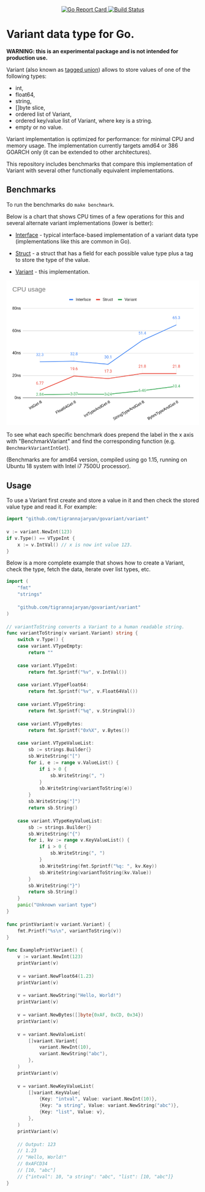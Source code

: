 <p align="center">
  <a href="https://goreportcard.com/report/github.com/tigrannajaryan/govariant">
    <img alt="Go Report Card" src="https://goreportcard.com/badge/github.com/tigrannajaryan/govariant?style=for-the-badge">
  </a>
  <a href="https://circleci.com/gh/tigrannajaryan/govariant">
    <img alt="Build Status" src="https://img.shields.io/circleci/build/github/tigrannajaryan/govariant?style=for-the-badge">
  </a>
</p>

# Variant data type for Go.

**WARNING: this is an experimental package and is not intended for
production use.**

Variant (also known as [tagged union](https://en.wikipedia.org/wiki/Tagged_union)) allows to store values of one of the following types:

- int,
- float64,
- string,
- []byte slice,
- ordered list of Variant,
- ordered key/value list of Variant, where key is a string.
- empty or no value.

Variant implementation is optimized for performance: for minimal CPU and
memory usage. The implementation currently targets amd64 or 386 GOARCH 
only (it can be extended to other architectures).

This repository includes benchmarks that compare this implementation
of Variant with several other functionally equivalent implementations.

## Benchmarks

To run the benchmarks do `make benchmark`.

Below is a chart that shows CPU times of a few operations for
this and several alternate variant implementations (lower is better):

- [Interface](internal/interfacev/interfacev.go) - typical
  interface-based implementation of a variant
  data type (implementations like this are common in Go).
  
- [Struct](internal/plainstruct/plainstruct.go) - a struct
  that has a field for each possible value type plus
  a tag to store the type of the value.

- [Variant](variant/variant.go) - this implementation.

![CPU Usage](benchmark/cpu_usage.png)

To see what each specific benchmark does prepend the label in the
x axis with "BenchmarkVariant" and find the corresponding function
(e.g. `BenchmarkVariantIntGet`).

(Benchmarks are for amd64 version, compiled using go 1.15, running
on Ubuntu 18 system with Intel i7 7500U processor).

## Usage

To use a Variant first create and store a value in it and then check the stored value
type and read it. For example:

```go
import "github.com/tigrannajaryan/govariant/variant"

v := variant.NewInt(123)
if v.Type() == VTypeInt {
	x := v.IntVal() // x is now int value 123.
}

```

Below is a more complete example that shows how to create a Variant,
check the type, fetch the data, iterate over list types, etc. 

```go
import (
	"fmt"
	"strings"

	"github.com/tigrannajaryan/govariant/variant"
)

// variantToString converts a Variant to a human readable string.
func variantToString(v variant.Variant) string {
	switch v.Type() {
	case variant.VTypeEmpty:
		return ""

	case variant.VTypeInt:
		return fmt.Sprintf("%v", v.IntVal())

	case variant.VTypeFloat64:
		return fmt.Sprintf("%v", v.Float64Val())

	case variant.VTypeString:
		return fmt.Sprintf("%q", v.StringVal())

	case variant.VTypeBytes:
		return fmt.Sprintf("0x%X", v.Bytes())

	case variant.VTypeValueList:
		sb := strings.Builder{}
		sb.WriteString("[")
		for i, e := range v.ValueList() {
			if i > 0 {
				sb.WriteString(", ")
			}
			sb.WriteString(variantToString(e))
		}
		sb.WriteString("]")
		return sb.String()

	case variant.VTypeKeyValueList:
		sb := strings.Builder{}
		sb.WriteString("{")
		for i, kv := range v.KeyValueList() {
			if i > 0 {
				sb.WriteString(", ")
			}
			sb.WriteString(fmt.Sprintf("%q: ", kv.Key))
			sb.WriteString(variantToString(kv.Value))
		}
		sb.WriteString("}")
		return sb.String()
	}
	panic("Unknown variant type")
}

func printVariant(v variant.Variant) {
	fmt.Printf("%s\n", variantToString(v))
}

func ExamplePrintVariant() {
	v := variant.NewInt(123)
	printVariant(v)

	v = variant.NewFloat64(1.23)
	printVariant(v)

	v = variant.NewString("Hello, World!")
	printVariant(v)

	v = variant.NewBytes([]byte{0xAF, 0xCD, 0x34})
	printVariant(v)

	v = variant.NewValueList(
		[]variant.Variant{
			variant.NewInt(10),
			variant.NewString("abc"),
		},
	)
	printVariant(v)

	v = variant.NewKeyValueList(
		[]variant.KeyValue{
			{Key: "intval", Value: variant.NewInt(10)},
			{Key: "a string", Value: variant.NewString("abc")},
			{Key: "list", Value: v},
		},
	)
	printVariant(v)

	// Output: 123
	// 1.23
	// "Hello, World!"
	// 0xAFCD34
	// [10, "abc"]
	// {"intval": 10, "a string": "abc", "list": [10, "abc"]}
}
```
